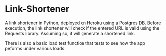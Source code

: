 Link-Shortener
==============

A link shortener in Python, deployed on Heroku using a Postgres DB. Before execution, the link shortener will check if the entered URL is valid using the Requests library. Assuming so, it will generate a shortened link. 

There is also a basic load test function that tests to see how the app peforms under various loads.  
